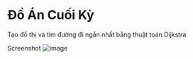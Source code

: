 # Đồ Án Cuối Kỳ

Tạo đồ thị và tìm đường đi ngắn nhất bằng thuật toán Dijkstra

Screenshot
![image](https://user-images.githubusercontent.com/113747128/205080397-370a3656-7871-4a9a-9ce7-dd82f0fbda89.png)

